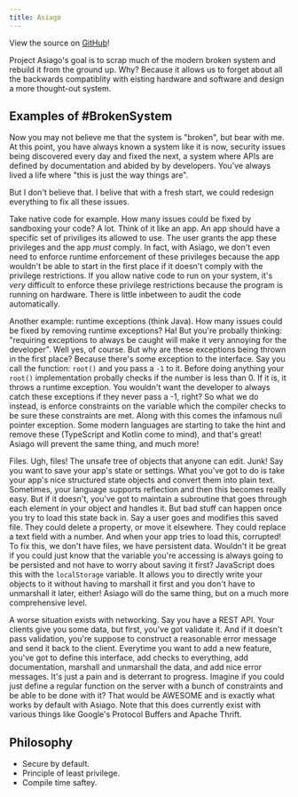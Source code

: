 ```yaml
---
title: Asiago
---
```


View the source on [GitHub](https://github.com/projectasiago/asiago)!
 
Project Asiago's goal is to scrap much of the modern broken system and rebuild it from the ground up. Why? Because it allows us to forget about all the backwards compatiblity with eisting hardware and software and design a more thought-out system.

## Examples of #BrokenSystem

Now you may not believe me that the system is "broken", but bear with me. At this point, you have always known a system like it is now, security issues being discovered every day and fixed the next, a system where APIs are defined by documentation and abided by by developers. You've always lived a life where "this is just the way things are".

But I don't believe that. I belive that with a fresh start, we could redesign everything to fix all these issues.

Take native code for example. How many issues could be fixed by sandboxing your code? A lot. Think of it like an app. An app should have a specific set of priviliges its allowed to use. The user grants the app these privileges and the app *must* comply. In fact, with Asiago, we don't even need to enforce runtime enforcement of these privileges because the app wouldn't be able to start in the first place if it doesn't comply with the privilege restrictions. If you allow native code to run on your system, it's *very* difficult to enforce these privilege restrictions because the program is running on hardware. There is little inbetween to audit the code automatically.

Another example: runtime exceptions (think Java). How many issues could be fixed by removing runtime exceptions? Ha! But you're probally thinking: "requiring exceptions to always be caught will make it very annoying for the developer". Well yes, of course. But why are these exceptions being thrown in the first place? Because there's some exception to the interface. Say you call the function: `root()` and you pass a `-1` to it. Before doing anything your `root()` implementation probally checks if the number is less than 0. If it is, it throws a runtime exception. You wouldn't want the developer to always catch these exceptions if they never pass a -1, right? So what we do instead, is enforce constraints on the variable which the compiler checks to be sure these constraints are met. Along with this comes the infamous null pointer exception. Some modern languages are starting to take the hint and remove these (TypeScript and Kotlin come to mind), and that's great! Asiago will prevent the same thing, and much more!

Files. Ugh, files! The unsafe tree of objects that anyone can edit. Junk! Say you want to save your app's state or settings. What you've got to do is take your app's nice structured state objects and convert them into plain text. Sometimes, your language supports reflection and then this becomes really easy. But if it doesn't, you've got to maintain a subroutine that goes through each element in your object and handles it. But bad stuff can happen once you try to load this state back in. Say a user goes and modifies this saved file. They could delete a property, or move it elsewhere. They could replace a text field with a number. And when your app tries to load this, corrupted! To fix this, we don't have files, we have persistent data. Wouldn't it be great if you could just know that the variable you're accessing is always going to be persisted and not have to worry about saving it first? JavaScript does this with the `localStorage` variable. It allows you to directly write your objects to it without having to marshall it first and you don't have to unmarshall it later, either! Asiago will do the same thing, but on a much more comprehensive level.

A worse situation exists with networking. Say you have a REST API. Your clients give you some data, but first, you've got validate it. And if it doesn't pass validation, you're suppose to construct a reasonable error message and send it back to the client. Everytime you want to add a new feature, you've got to define this interface, add checks to everything, add documentation, marshall and unmarshall the data, and add nice error messages. It's just a pain and is deterrant to progress. Imagine if you could just define a regular function on the server with a bunch of constraints and be able to be done with it? That would be AWESOME and is exactly what works by default with Asiago. Note that this does currently exist with various things like Google's Protocol Buffers and Apache Thrift.

## Philosophy

 - Secure by default.
 - Principle of least privilege.
 - Compile time saftey.